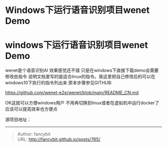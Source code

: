 # Windows下运行语音识别项目wenet Demo

<div class="header"><h1 class="single-title animate__animated animate__pulse animate__faster">windows下运行语音识别项目wenet Demo</h1></div>

<div class="content" id="content"><p>wenet是个语音识别AI 效果感觉还不错 只是在windows下直接下载demo会需要修改些指令 说明文档里写的是适合linux的指令。我这里把自己修改后的可以在windows10下执行的指令列出来 原本步骤参见GITHUB:</p><p><!-- raw HTML omitted --><a href="https://github.com/wenet-e2e/wenet/blob/main/README_CN.md" target="_blank" rel="external nofollow noopener noreferrer">https://github.com/wenet-e2e/wenet/blob/main/README_CN.md</a><!-- raw HTML omitted --></p><!-- raw HTML omitted --><!-- raw HTML omitted --><!-- raw HTML omitted --><!-- raw HTML omitted --><p>OK这就可以方便windows用户 不用再切换到linux或者在虚拟机中运行docker了 应该可以提高效率也方便点</p><p>源项目地址：</p></div>



---

> Author: fancybit  
> URL: http://fancybit.github.io/posts/765/  

